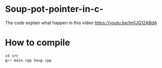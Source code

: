 # Soup-pot-pointer-in-c-

The code explain what happen in this video https://youtu.be/tm1JQ12ABdA

# How to compile

```c++
cd src
g++ main.cpp Soup.cpp
```
